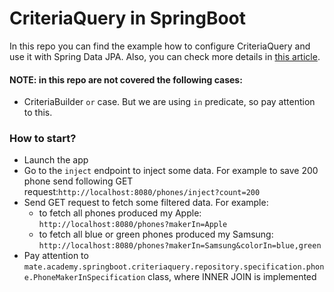 # CriteriaQuery in SpringBoot

In this repo you can find the example how to configure CriteriaQuery and use it with Spring Data JPA. 
Also, you can check more details in [this article](https://spring.io/blog/2011/04/26/advanced-spring-data-jpa-specifications-and-querydsl/).

#### NOTE: in this repo are not covered the following cases:
- CriteriaBuilder `or` case. But we are using `in` predicate, so pay attention to this.

### How to start?
- Launch the app
- Go to the `inject` endpoint to inject some data. 
For example to save 200 phone send following GET request:```http://localhost:8080/phones/inject?count=200```
- Send GET request to fetch some filtered data. For example:
    - to fetch all phones produced my Apple: `http://localhost:8080/phones?makerIn=Apple`
    - to fetch all blue or green phones produced my Samsung: `http://localhost:8080/phones?makerIn=Samsung&colorIn=blue,green`
- Pay attention to `mate.academy.springboot.criteriaquery.repository.specification.phone.PhoneMakerInSpecification` class, where INNER JOIN is implemented
